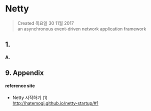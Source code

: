 # Netty

>Created 목요일 30 11월 2017  
an asynchronous event-driven network application framework

## 1. 

#### A. 

## 9. Appendix

#### reference site

- Netty 시작하기 (1)  
http://hatemogi.github.io/netty-startup/#1
